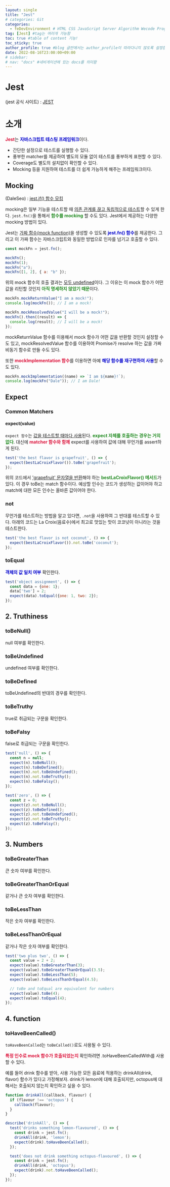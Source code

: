```yaml
---
layout: single
title: "Jest"
# categories: Git
categories:
  - feDevEnvironment # HTML CSS JavaScript Server Algorithm Wecode Programmers CS Github Blog
tag: [Jest] #tag는 여러개 가능함
toc: true #table of content 기능!
toc_sticky: true
author_profile: true #blog 글안에서는 author_profile이 따라다니지 않도록 설정함
date: 2022-08-16T23:00:00+09:00
# sidebar:
# nav: "docs" #네비게이션에 있는 docs를 의미함
---
```

<style>
.crimson {
  color: crimson;
  font-weight: bold;
}

.mediumblue {
  color: mediumblue;
  font-weight: bold;
}

.forestgreen {
  color: forestgreen;
  font-weight: bold;
}
</style>

# Jest
(jest 공식 사이트) : [JEST](https://jestjs.io/)

# 소개
<span class="crimson">Jest</span>는 <span class="mediumblue">자바스크립트 테스팅 프레임워크</span>이다.  

- 간단한 설정으로 테스트를 실행할 수 있다.  
- 풍부한 matcher를 제공하여 별도의 모듈 없이 테스트를 풍부하게 표현할 수 있다.  
- Coverage도 별도의 설치없이 확인할 수 있다.
- Mocking 등을 지원하여 테스트를 더 쉽게 가능하게 해주는 프레임워크이다.

## Mocking
(DaleSeo) : [jest.jf() 함수 모킹](https://www.daleseo.com/jest-fn-spy-on/)

mocking은 일부 기능을 테스트할 때 <u>의존 관계를 끊고 독립적으로 테스트</u>할 수 있게 한다. `jest.fn()`을 통해서 <span class="forestgreen">함수를 mocking</span> 할 수도 있다. Jest에서 제공하는 다양한 mocking 방법이 있다.

Jest는 <u>가짜 함수(mock function)</u>을 생성할 수 있도록 <span class="mediumblue">jest.fn() 함수</span>를 제공한다. 그리고 이 가짜 함수는 자바스크립트와 동일한 방법으로 인자를 넘기고 호출할 수 있다.

```jsx
const mockFn = jest.fn();

mockFn();
mockFn(1);
mockFn("a");
mockFn([1, 2], { a: "b" });
```

위의 mock 함수의 호출 결과는 <u>모두 undefined</u>이다. 그 이유는 이 mock 함수가 어떤 값을 리턴할 것인지 <span class="forestgreen">아직 명세하지 않았기 때문</span>이다.

```jsx
mockFn.mockReturnValue("I am a mock!");
console.log(mockFn()); // I am a mock!
```

```jsx
mockFn.mockResolvedValue("I will be a mock!");
mockFn().then((result) => {
  console.log(result); // I will be a mock!
});
```

mockReturnValue 함수를 이용해서 mock 함수가 어떤 값을 반환할 것인지 설정할 수도 있고, mockResolvedValue 함수를 이용하여 Promise가 resolve 하는 값을 가짜 비동기 함수로 만들 수도 있다.

또한 <span class="crimson">mockImplementation 함수</span>를 이용하면 아예 <span class="mediumblue">해당 함수를 재구현하여 사용</span>할 수도 있다.

```jsx
mockFn.mockImplementation((name) => `I am ${name}!`);
console.log(mockFn("Dale")); // I am Dale!
```

## Expect
### Common Matchers
#### expect(value)
`expect 함수`는 <u>값을 테스트할 때마다 사용</u>된다. <span class="forestgreen">expect 자체를 호출하는 경우는 거의 없다</span>. 대신에 <span class="crimson">matcher 함수와 함께</span> expect를 사용하여 값에 대해 무언가를 assert하게 된다.

```jsx
test('the best flavor is grapefruit', () => {
  expect(bestLaCroixFlavor()).toBe('grapefruit');
});
```

위의 코드에서 <u>'grapefruit' 문자열을 반환</u>해야 하는 <span class="forestgreen">bestLaCroixFlavor() 메서드</span>가 있다. 이 경우 toBe는 match 함수이다. 예상할 인수는 코드가 생성하는 값이어야 하고 match에 대한 모든 인수는 올바른 값이어야 한다.

### not
무언가를 테스트하는 방법을 알고 있다면, `.not`을 사용하여 그 반대를 테스트할 수 있다. 아래의 코드는 La Croix(음료수)에서 최고로 맛있는 맛이 코코넛이 아니라는 것을 테스트한다.

```jsx
test('the best flavor is not coconut', () => {
  expect(bestLaCroixFlavor()).not.toBe('coconut');
});
```

### toEqual
<span class="mediumblue">객체의 값 일치 여부</span> 확인한다.

```jsx
test('object assignment', () => {
  const data = {one: 1};
  data['two'] = 2;
  expect(data).toEqual({one: 1, two: 2});
});
```

## 2. Truthiness
### toBeNull()
null 여부를 확인한다.

### toBeUndefined
undefined 여부를 확인한다.

### toBeDefined
toBeUndefined의 반대의 경우를 확인한다.

### toBeTruthy
true로 취급되는 구문을 확인한다.

### toBeFalsy
false로 취급되는 구문을 확인한다.

```jsx
test('null', () => {
  const n = null;
  expect(n).toBeNull();
  expect(n).toBeDefined();
  expect(n).not.toBeUndefined();
  expect(n).not.toBeTruthy();
  expect(n).toBeFalsy();
});

test('zero', () => {
  const z = 0;
  expect(z).not.toBeNull();
  expect(z).toBeDefined();
  expect(z).not.toBeUndefined();
  expect(z).not.toBeTruthy();
  expect(z).toBeFalsy();
});
```

## 3. Numbers
### toBeGreaterThan
큰 숫자 여부를 확인한다.

### toBeGreaterThanOrEqual
같거나 큰 숫자 여부를 확인한다.

### toBeLessThan
작은 숫자 여부를 확인한다.

### toBeLessThanOrEqual
같거나 작은 숫자 여부를 확인한다.

```jsx
test('two plus two', () => {
  const value = 2 + 2;
  expect(value).toBeGreaterThan(3);
  expect(value).toBeGreaterThanOrEqual(3.5);
  expect(value).toBeLessThan(5);
  expect(value).toBeLessThanOrEqual(4.5);

  // toBe and toEqual are equivalent for numbers
  expect(value).toBe(4);
  expect(value).toEqual(4);
});
```

## 4. function
### toHaveBeenCalled()
`toHaveBeenCalled`는 `toBeCalled()`로도 사용될 수 있다.  

<span class="crimson">특정 인수로 mock 함수가 호출되었는지</span> 확인하려면 .toHaveBeenCalledWith를 사용할 수 있다.  

예를 들어 drink 함수를 받아, 사용 가능한 모든 음료에 적용하는 drinkAll(drink, flavor) 함수가 있다고 가정해보자. drink가 lemon에 대해 호출되지만, octopus에 대해서는 호출되지 않는지 확인하고 싶을 수 있다.

```jsx
function drinkAll(callback, flavour) {
  if (flavour !== 'octopus') {
    callback(flavour);
  }
}

describe('drinkAll', () => {
  test('drinks something lemon-flavoured', () => {
    const drink = jest.fn();
    drinkAll(drink, 'lemon');
    expect(drink).toHaveBeenCalled();
  });

  test('does not drink something octopus-flavoured', () => {
    const drink = jest.fn();
    drinkAll(drink, 'octopus');
    expect(drink).not.toHaveBeenCalled();
  });
});
```

<!-- ⓵ ⓶ ⓷ ⓸ ⓹ ⓺ ⓻ ⓼ ⓽ ⓾ -->

<!-- ### 2. Link 넣기

```

유형 1: (설명어를 입력) : [gunhee's coding blog](https://gunhee-jeong.github.io/)
유형 2: (URL 자동연결) : <https://gunhee-jeong.github.io/>
유형 3: (동일 파일 내 '문단으로 이동') : [1. Header로 이동](###-1-header)

```

유형 1: (설명어를 입력) : [gunhee's coding blog](https://gunhee-jeong.github.io/)
유형 2: (URL 자동연결) : <https://gunhee-jeong.github.io/>
유형 3: (동일 파일 내 '문단으로 이동') : [1. Header로 이동](#1-header)
유형 3의 방법

1. 특수문자를 제거
2. 스페이스는 -로 바꾸고
3. 대문자는 소문자로!
   그래서 ### 1. Header -> #1-header

## Link: [google][https://www.google.com/]

### 3. 수평선

```

---

```

---

### 4. 라인 바꾸기

```

스페이스바를 2번 눌러주면 다음칸으로
이동할 수 있어요!

```

---

스페이스바를 2번 눌러주면
다음칸으로 이동할 수 있어요!

### 5. list 만들기

```

1. 1번
2. 2번
3. 3번

- 순서없는 list
  - 순서없는 list
    - 순서없는 list

```

1. 1번
2. 2번
3. 3번

- 순서없는 list
  - 순서없는 list
    - 순서없는 list

---

### 6. font 관련

```

**진하게** -> 볼드
_기울여서_ -> 이탤릭체
~~취소선~~ -> 취소선

<ul>밑줄넣기</ul> -> 밑줄
<span style="color:crimson">빨간 글씨</span> -> 글자색
이것이 `인라인` 입니다 -> 인라인 코드
```

**진하게** -> 볼드
_기울여서_ -> 이탤릭체
~~취소선~~ -> 취소선
<u>밑줄넣기</u> -> 밑줄
<span style="color:crimson">빨간 글씨</span>
이것이 `인라인` 입니다 -> 인라인 코드

---

### 7. 인용구문

```
> coding
>
> > JavaScript
> >
> > > 내가 프짱!
```

> coding
>
> > JavaScript
> >
> > > 내가 프짱!

---

### 8. 이미지 삽입

```
유형1: ('사이즈를 조절' -> HTML 태그 사용) : <img src="https://gunhee-jeong.github.io/assets/images/blogLogo.png" width="300" height="200">
유형2: (이미지 삽입 후 -> 링크 걸기)
[![이미지](https://gunhee-jeong.github.io/assets/images/blogLogo/blogLogo.png)](https://gunhee-jeong.github.io/)
```

유형1: ('사이즈를 조절' -> HTML 태그 사용) : <img src="https://gunhee-jeong.github.io/assets/images/blogLogo.png" width="300" height="200">
유형2: (이미지 삽입 후 -> 링크 걸기)
[![이미지](https://gunhee-jeong.github.io/assets/images/blogLogo.png)](https://gunhee-jeong.github.io/)

### 9. 표 만들기

```
||국어|영어|
| :--- | ---: | :--: |
|건희 | 100점 | 100점
|철수 | 100점 | 100점
```

|      |  국어 | 영어  |
| :--- | ----: | :---: |
| 건희 | 100점 | 100점 |
| 철수 | 100점 | 100점 |

> - header를 넣고 싶은 경우 ---을 사용하고 :을 이용하여 정렬에 사용함!

### 10. 토글 만들기

```
<details>
<summary>여기를 누르세요</summary>
<div markdown="1">
숨겨진 내용
</div>
</details>
```

<details>
<summary>여기를 누르세요</summary>
<div markdown="1">
숨겨진 내용
</div>
</details> -->
